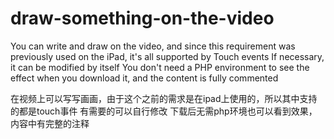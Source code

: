 # draw-something-on-the-video
You can write and draw on the video, and since this requirement was previously used on the iPad, it's all supported by Touch events
If necessary, it can be modified by itself
You don't need a PHP environment to see the effect when you download it, and the content is fully commented


在视频上可以写写画画，由于这个之前的需求是在ipad上使用的，所以其中支持的都是touch事件
有需要的可以自行修改
下载后无需php环境也可以看到效果，内容中有完整的注释
